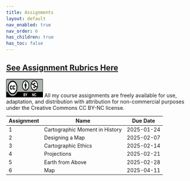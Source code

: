 ```yaml
---
title: Assignments
layout: default
nav_enabled: true
nav_order: 6
has_children: true
has_toc: false
---
```

[**See Assignment Rubrics Here**](https://docs.google.com/spreadsheets/d/1bbGnTvR22vH7bC-Cv0k7Sr_SUvO-2iS7LupstgTcXlY/edit?gid=0#gid=0)
------------------------------------------------------------------------

<img src="images/Cc_by-nc_icon.svg.png" alt="CC BY-NC License" width="100" height="50">
All my course assignments are freely available for use, adaptation, and distribution with attribution for non-commercial purposes under the Creative Commons CC BY-NC license. 

| Assignment | Name | Due Date     |
|-----|------|--------------|
| 1   | Cartographic Moment in History    | 2025-01-24 |
| 2   | Designing a Map   | 2025-02-07 |
| 3   | Cartographic Ethics   | 2025-02-14  |
| 4   | Projections   | 2025-02-21 |
| 5   | Earth from Above    | 2025-02-28 |
| 6   | Map    | 2025-04-11|

